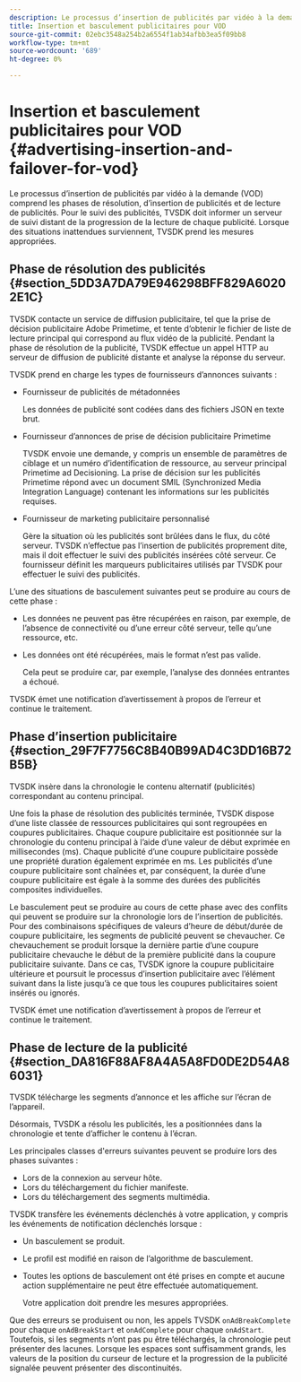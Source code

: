 ```yaml
---
description: Le processus d’insertion de publicités par vidéo à la demande (VOD) comprend les phases de résolution, d’insertion de publicités et de lecture de publicités. Pour le suivi des publicités, TVSDK doit informer un serveur de suivi distant de la progression de la lecture de chaque publicité. Lorsque des situations inattendues surviennent, TVSDK prend les mesures appropriées.
title: Insertion et basculement publicitaires pour VOD
source-git-commit: 02ebc3548a254b2a6554f1ab34afbb3ea5f09bb8
workflow-type: tm+mt
source-wordcount: '689'
ht-degree: 0%

---
```


# Insertion et basculement publicitaires pour VOD {#advertising-insertion-and-failover-for-vod}

Le processus d’insertion de publicités par vidéo à la demande (VOD) comprend les phases de résolution, d’insertion de publicités et de lecture de publicités. Pour le suivi des publicités, TVSDK doit informer un serveur de suivi distant de la progression de la lecture de chaque publicité. Lorsque des situations inattendues surviennent, TVSDK prend les mesures appropriées.

## Phase de résolution des publicités {#section_5DD3A7DA79E946298BFF829A60202E1C}

TVSDK contacte un service de diffusion publicitaire, tel que la prise de décision publicitaire Adobe Primetime, et tente d’obtenir le fichier de liste de lecture principal qui correspond au flux vidéo de la publicité. Pendant la phase de résolution de la publicité, TVSDK effectue un appel HTTP au serveur de diffusion de publicité distante et analyse la réponse du serveur.

TVSDK prend en charge les types de fournisseurs d’annonces suivants :

* Fournisseur de publicités de métadonnées

  Les données de publicité sont codées dans des fichiers JSON en texte brut.
* Fournisseur d’annonces de prise de décision publicitaire Primetime

  TVSDK envoie une demande, y compris un ensemble de paramètres de ciblage et un numéro d’identification de ressource, au serveur principal Primetime ad Decisioning. La prise de décision sur les publicités Primetime répond avec un document SMIL (Synchronized Media Integration Language) contenant les informations sur les publicités requises.
* Fournisseur de marketing publicitaire personnalisé

  Gère la situation où les publicités sont brûlées dans le flux, du côté serveur. TVSDK n’effectue pas l’insertion de publicités proprement dite, mais il doit effectuer le suivi des publicités insérées côté serveur. Ce fournisseur définit les marqueurs publicitaires utilisés par TVSDK pour effectuer le suivi des publicités.

L’une des situations de basculement suivantes peut se produire au cours de cette phase :

* Les données ne peuvent pas être récupérées en raison, par exemple, de l’absence de connectivité ou d’une erreur côté serveur, telle qu’une ressource, etc.
* Les données ont été récupérées, mais le format n’est pas valide.

  Cela peut se produire car, par exemple, l’analyse des données entrantes a échoué.

TVSDK émet une notification d’avertissement à propos de l’erreur et continue le traitement.

## Phase d’insertion publicitaire {#section_29F7F7756C8B40B99AD4C3DD16B72B5B}

TVSDK insère dans la chronologie le contenu alternatif (publicités) correspondant au contenu principal.

Une fois la phase de résolution des publicités terminée, TVSDK dispose d’une liste classée de ressources publicitaires qui sont regroupées en coupures publicitaires. Chaque coupure publicitaire est positionnée sur la chronologie du contenu principal à l’aide d’une valeur de début exprimée en millisecondes (ms). Chaque publicité d’une coupure publicitaire possède une propriété duration également exprimée en ms. Les publicités d’une coupure publicitaire sont chaînées et, par conséquent, la durée d’une coupure publicitaire est égale à la somme des durées des publicités composites individuelles.

Le basculement peut se produire au cours de cette phase avec des conflits qui peuvent se produire sur la chronologie lors de l’insertion de publicités. Pour des combinaisons spécifiques de valeurs d’heure de début/durée de coupure publicitaire, les segments de publicité peuvent se chevaucher. Ce chevauchement se produit lorsque la dernière partie d’une coupure publicitaire chevauche le début de la première publicité dans la coupure publicitaire suivante. Dans ce cas, TVSDK ignore la coupure publicitaire ultérieure et poursuit le processus d’insertion publicitaire avec l’élément suivant dans la liste jusqu’à ce que tous les coupures publicitaires soient insérés ou ignorés.

TVSDK émet une notification d’avertissement à propos de l’erreur et continue le traitement.

## Phase de lecture de la publicité {#section_DA816F88AF8A4A5A8FD0DE2D54A86031}

TVSDK télécharge les segments d’annonce et les affiche sur l’écran de l’appareil.

Désormais, TVSDK a résolu les publicités, les a positionnées dans la chronologie et tente d’afficher le contenu à l’écran.

Les principales classes d&#39;erreurs suivantes peuvent se produire lors des phases suivantes :

* Lors de la connexion au serveur hôte.
* Lors du téléchargement du fichier manifeste.
* Lors du téléchargement des segments multimédia.

TVSDK transfère les événements déclenchés à votre application, y compris les événements de notification déclenchés lorsque :

* Un basculement se produit.
* Le profil est modifié en raison de l’algorithme de basculement.
* Toutes les options de basculement ont été prises en compte et aucune action supplémentaire ne peut être effectuée automatiquement.

  Votre application doit prendre les mesures appropriées.

Que des erreurs se produisent ou non, les appels TVSDK `onAdBreakComplete` pour chaque `onAdBreakStart` et `onAdComplete` pour chaque `onAdStart`. Toutefois, si les segments n’ont pas pu être téléchargés, la chronologie peut présenter des lacunes. Lorsque les espaces sont suffisamment grands, les valeurs de la position du curseur de lecture et la progression de la publicité signalée peuvent présenter des discontinuités.
